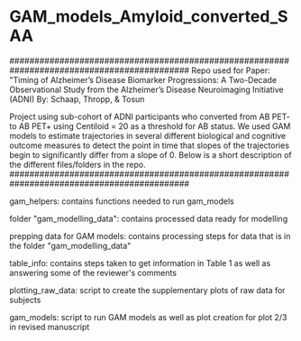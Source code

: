 # GAM_models_Amyloid_converted_SAA
############################################################################################
Repo used for Paper: "Timing of Alzheimer’s Disease Biomarker Progressions: A Two-Decade 
Observational Study from the Alzheimer’s Disease Neuroimaging Initiative (ADNI)
By: Schaap, Thropp, & Tosun

Project using sub-cohort of ADNI participants who converted from AB PET- to AB PET+
using Centiloid = 20 as a threshold for AB status. We used GAM models to estimate 
trajectories in several different biological and cognitive outcome measures to detect
the point in time that slopes of the trajectories begin to significantly differ from
a slope of 0. Below is a short description of the different files/folders in the repo.
############################################################################################

gam_helpers: contains functions needed to run gam_models

folder "gam_modelling_data": contains processed data ready for modelling

prepping data for GAM models: contains processing steps for data that is in the folder "gam_modelling_data"

table_info: contains steps taken to get information in Table 1 as well as answering some of the reviewer's comments

plotting_raw_data: script to create the supplementary plots of raw data for subjects

gam_models: script to run GAM models as well as plot creation for plot 2/3 in revised manuscript
